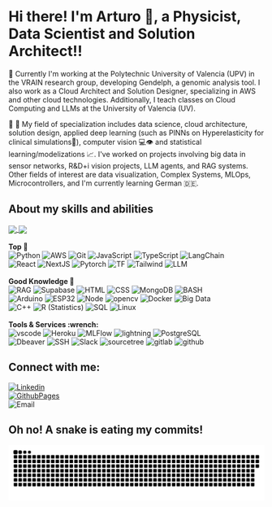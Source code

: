 # Hi there! I'm Arturo 👋, a Physicist, Data Scientist and Solution Architect!!

🌱 Currently I'm working at the Polytechnic University of Valencia (UPV) in the VRAIN research group, developing Gendelph, a genomic analysis tool. I also work as a Cloud Architect and Solution Designer, specializing in AWS and other cloud technologies. Additionally, I teach classes on Cloud Computing and LLMs at the University of Valencia (UV).

:closed_book: :pencil: My field of specialization includes data science, cloud architecture, solution design, applied deep learning (such as PINNs on Hyperelasticity for clinical simulations💊), computer vision 💻👁️ and statistical learning/modelizations :chart_with_upwards_trend:. I've worked on projects involving big data in sensor networks, R&D+i vision projects, LLM agents, and RAG systems. Other fields of interest are data visualization, Complex Systems, MLOps, Microcontrollers, and I'm currently learning German 🇩🇪.

## About my skills and abilities
<a href="https://github-readme-stats.vercel.app/api?username=ArturoSirvent&rank_icon=github&show_icons=true">
  <img height=200 align="center" src="https://github-readme-stats.vercel.app/api?username=ArturoSirvent&rank_icon=github&show_icons=true&card_width=300&theme=dark" />
</a>
<a href="https://github-readme-stats.vercel.app/api/top-langs/?username=ArturoSirvent&langs_count=7&hide_progress=true">
  <img height=200 align="center" src="https://github-readme-stats.vercel.app/api/top-langs/?username=ArturoSirvent&langs_count=7&hide_progress=true&card_width=300&theme=dark" />
</a>
<br>
<br>
<div class="box">
  <div class="header"><strong>Top 🥇 </strong></div>
  <img src="https://img.shields.io/badge/-Python-blue?style=flat&logo=python&logoColor=yellow" alt="Python">
  <img src="https://img.shields.io/badge/-AWS-232F3E?style=flat&logo=amazonaws&logoColor=FF9900" alt="AWS">
  <img src="http://img.shields.io/badge/-Git-F1502F?style=flat&logo=git&logoColor=FFFFFF" alt="Git">
  <img src="https://img.shields.io/badge/-JavaScript-eed718?style=flat&logo=javascript&logoColor=ffffff" alt="JavaScript">
  <img src="https://img.shields.io/badge/-TypeScript-3178C6?style=flat&logo=typescript&logoColor=white" alt="TypeScript">
  <img src="https://img.shields.io/badge/-LangChain-3178C6?style=flat&logo=chainlink&logoColor=white" alt="LangChain">
  <br>
  <img src="https://img.shields.io/badge/-React-61DAFB?style=flat&logo=react&logoColor=black" alt="React">
  <img src="https://img.shields.io/badge/-NextJS-000000?style=flat&logo=next.js&logoColor=white" alt="NextJS">
  <img src="https://img.shields.io/badge/-Pytorch-white?style=flat&logo=pytorch&logoColor=orange" alt="Pytorch">
  <img src="https://img.shields.io/badge/-TensorFlow-orange?style=flat&logo=tensorflow&logoColor=white" alt="TF"> 
  <img src="https://img.shields.io/badge/-Tailwind-06B6D4?style=flat&logo=tailwindcss&logoColor=white" alt="Tailwind">
  <img src="https://img.shields.io/badge/-LLM-1D4776?style=flat&logo=openai&logoColor=white" alt="LLM">
</div>
<br>  
<div class="box">
  <div class="header"><strong>Good Knowledge 🥈 </strong></div>
  <img src="https://img.shields.io/badge/-RAG-6A00FF?style=flat&logo=vector&logoColor=white" alt="RAG">
  <img src="https://img.shields.io/badge/-Supabase-3ECF8E?style=flat&logo=supabase&logoColor=white" alt="Supabase">
  <img src="https://img.shields.io/badge/-HTML5-E34F26?style=flat&logo=html5&logoColor=white" alt="HTML">
  <img src="https://img.shields.io/badge/-CSS3-1572B6?style=flat&logo=css3&logoColor=white" alt="CSS">
  <img src="https://img.shields.io/badge/-MongoDB-4DB33D?style=flat&logo=mongodb&logoColor=FFFFFF" alt="MongoDB">
  <img src="https://img.shields.io/badge/-Bash-black?style=flat&logo=gnubash&logoColor=white" alt="BASH">
  <br>
  <img src="https://img.shields.io/badge/-Arduino-00979D?style=flat&logo=arduino&logoColor=white" alt="Arduino">
  <img src="https://img.shields.io/badge/-ESP32-E7352C?style=flat&logo=espressif&logoColor=white" alt="ESP32">
  <img src="https://img.shields.io/badge/-Node.js-3C873A?style=flat&logo=Node.js&logoColor=white" alt="Node">
  <img src="https://img.shields.io/badge/-OpenCV-black?style=flat&logo=opencv&logoColor=blue" alt="opencv">
  <img src="https://img.shields.io/badge/-Docker-white?style=flat&logo=docker&logoColor=blue" alt="Docker">
  <img src="https://img.shields.io/badge/-Big_Data-E6522C?style=flat&logo=apache&logoColor=white" alt="Big Data">
  <br>
  <img src="https://img.shields.io/badge/-C%20&%20C++-659ad2?style=flat&logo=c%2B%2B&logoColor=ffffff" alt="C++">
  <img src="https://img.shields.io/badge/-R-333333?style=flat&logo=R&logoColor=276DC3" alt="R (Statistics)">
  <img src="https://img.shields.io/badge/-SQL-white?style=flat&logo=sql&logoColor=black" alt="SQL">
  <img src="https://img.shields.io/badge/-Linux-white?style=flat&logo=linux&logoColor=Black" alt="Linux">
</div>
<br>  
<div class="box">
  <div class="header"><strong>Tools & Services :wrench: </strong></div>
  <img src="http://img.shields.io/badge/-VS%20Code-007ACC?style=flat&logo=visual%20studio%20code&logoColor=white" alt="vscode">
  <img src="http://img.shields.io/badge/-Heroku-430098?style=flat&logo=heroku&logoColor=white" alt="Heroku">
  <img src="https://img.shields.io/badge/-MLFlow-white?style=flat&logo=mlflow&logoColor=0194E2" alt="MLFlow">
  <img src="https://img.shields.io/badge/-LightningAI-792EE5?style=flat&logo=lightning&logoColor=white" alt="lightning">
  <img src="https://img.shields.io/badge/-Postgres-blue?style=flat&logo=postgresql&logoColor=white" alt="PostgreSQL">
  <br>  
  <img src="https://img.shields.io/badge/-DBeaver-white?style=flat&logo=DBeaver&logoColor=black" alt="Dbeaver">  
  <img src="https://img.shields.io/badge/-SSH-white?style=flat&logo=ssh&logoColor=black" alt="SSH">  
  <img src="https://img.shields.io/badge/-Slack-white?style=flat&logo=slack&logoColor=4A154B" alt="Slack">  
  <img src="https://img.shields.io/badge/-SourceTree-0052CC?style=flat&logo=sourcetree&logoColor=white" alt="sourcetree">
  <img src="https://img.shields.io/badge/-GitLab-FCA121?style=flat&logo=gitlab" alt="gitlab">
  <img src="https://img.shields.io/badge/-Github-181717?style=flat&logo=github&logoColor=white" alt="github">
</div>

## Connect with me:

  <a href="https://www.linkedin.com/in/arturo-sirvent-fresneda-8885091a3/" target="_blank">
    <img alt="Linkedin" src="https://img.shields.io/badge/Linkedin-blue?style=flat-square&logo=linkedin">
  </a>
  <br>
  <a href="https://arturosirvent.github.io/" target="_blank">
    <img alt="GithubPages" src="https://img.shields.io/badge/PersonalWebsite-black?style=flat-square&logo=github">
  </a>
  <br>
  <img alt="Email" src="https://img.shields.io/badge/Email-arturosirvent[at]outlook[dot]com-blue?style=flat-square&logo=gmail">
  
<br>   

## Oh no! A snake is eating my commits!  

<img alt="Linkedin" src="https://raw.githubusercontent.com/hritik5102/hritik5102/output/github-contribution-grid-snake.svg">  

<style>
  @media (prefers-color-scheme: dark) {
    .box img[src*="img.shields.io"] {
      filter: invert(0.8); /* Adjust the invert level for better visibility in dark mode */
    }
  }
  @media (prefers-color-scheme: light) {
    .box img[src*="img.shields.io"] {
      filter: none; /* No filter in light mode */
    }
  }
</style>

<script>
  // Script to update GitHub stats theme based on user's browser preference
  const prefersDarkMode = window.matchMedia && window.matchMedia('(prefers-color-scheme: dark)').matches;
  const theme = prefersDarkMode ? 'dark' : 'light';
  
  document.querySelectorAll('a[href*="github-readme-stats"]').forEach(link => {
    const img = link.querySelector('img');
    if (img) {
      const src = img.src;
      if (src.includes('theme=')) {
        img.src = src.replace(/theme=([^&]*)/, `theme=${theme}`);
      } else {
        img.src = `${src}&theme=${theme}`;
      }
    }
  });
</script>
